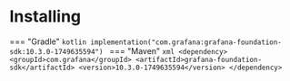 # Installing

=== "Gradle"
    ```kotlin
    implementation("com.grafana:grafana-foundation-sdk:10.3.0-1749635594")
    ```
=== "Maven"
    ```xml
    <dependency>
        <groupId>com.grafana</groupId>
        <artifactId>grafana-foundation-sdk</artifactId>
        <version>10.3.0-1749635594</version>
    </dependency>
    ```
